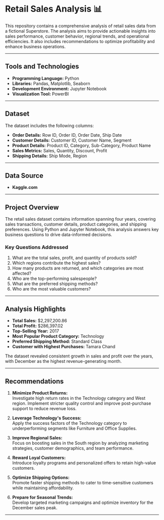 # Retail Sales Analysis 📊  

This repository contains a comprehensive analysis of retail sales data from a fictional Superstore. The analysis aims to provide actionable insights into sales performance, customer behavior, regional trends, and operational efficiencies. It also includes recommendations to optimize profitability and enhance business operations.

---

## Tools and Technologies  

- **Programming Language:** Python  
- **Libraries:** Pandas, Matplotlib, Seaborn  
- **Development Environment:** Jupyter Notebook
- **Visualization Tool:** PowerBI

---

## Dataset  

The dataset includes the following columns:  
- **Order Details:** Row ID, Order ID, Order Date, Ship Date  
- **Customer Details:** Customer ID, Customer Name, Segment  
- **Product Details:** Product ID, Category, Sub-Category, Product Name  
- **Sales Metrics:** Sales, Quantity, Discount, Profit  
- **Shipping Details:** Ship Mode, Region  

---

## Data Source

- **Kaggle.com**

---

## Project Overview  

The retail sales dataset contains information spanning four years, covering sales transactions, customer details, product categories, and shipping preferences. Using Python and Jupyter Notebook, this analysis answers key business questions to drive data-informed decisions.  

### Key Questions Addressed  
1. What are the total sales, profit, and quantity of products sold?  
2. Which regions contribute the highest sales?  
3. How many products are returned, and which categories are most affected?  
4. Who are the top-performing salespeople?  
5. What are the preferred shipping methods?  
6. Who are the most valuable customers?  

---

## Analysis Highlights  

- **Total Sales:** $2,297,200.86  
- **Total Profit:** $286,397.02  
- **Top-Selling Year:** 2017  
- **Most Popular Product Category:** Technology  
- **Preferred Shipping Method:** Standard Class  
- **Customer with Highest Purchases:** Tamara Chand  

The dataset revealed consistent growth in sales and profit over the years, with December as the highest revenue-generating month.

---

## Recommendations  

1. **Minimize Product Returns:**  
   Investigate high return rates in the Technology category and West region. Implement stricter quality control and improve post-purchase support to reduce revenue loss.  

2. **Leverage Technology's Success:**  
   Apply the success factors of the Technology category to underperforming segments like Furniture and Office Supplies.  

3. **Improve Regional Sales:**  
   Focus on boosting sales in the South region by analyzing marketing strategies, customer demographics, and team performance.  

4. **Reward Loyal Customers:**  
   Introduce loyalty programs and personalized offers to retain high-value customers.  

5. **Optimize Shipping Options:**  
   Promote faster shipping methods to cater to time-sensitive customers while maintaining affordability.  

6. **Prepare for Seasonal Trends:**  
   Develop targeted marketing campaigns and optimize inventory for the December sales peak.  

---

